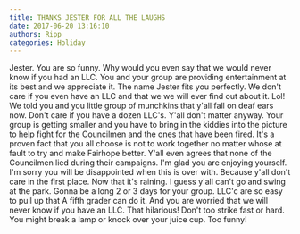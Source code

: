 ```yaml
---
title: THANKS JESTER FOR ALL THE LAUGHS
date: 2017-06-20 13:16:10
authors: Ripp
categories: Holiday
---
```


 Jester. You are so funny. Why would you even say that we would never know if you had an LLC. You and your group are providing entertainment at its best  and we appreciate it.  The name Jester fits you perfectly. We don't care if you even have an LLC and that we we will ever find out about it. Lol!  We told you and you little group of munchkins that y'all fall on deaf ears now.  Don't care if you have a dozen LLC's. Y'all don't matter anyway. Your group is getting smaller and you have to bring in the kiddies into the picture to help fight for the Councilmen and the ones that have been fired. It's a proven fact that you all choose is not to work together no matter whose at fault to try and make Fairhope better. Y'all even agrees  that none of the Councilmen lied during their campaigns. I'm glad you are enjoying yourself. I'm sorry you will be disappointed when this is over with. Because y'all don't care in the first place. Now that it's raining. I guess y'all can't go and swing at the park. Gonna be a long 2 or 3 days for your group.  LLC'c are so easy to pull up that A fifth grader can do it. And you are worried that we will never know if you have an LLC. That hilarious! Don't too strike fast or hard. You might break a lamp or knock over your juice cup. Too funny!